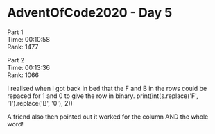# AdventOfCode2020 - Day 5

Part 1  
Time: 00:10:58   
Rank: 1477

Part 2  
Time: 00:13:36   
Rank: 1066

I realised when I got back in bed that the F and B in the rows could be repaced for 1 and 0 to give the row in binary.
print(int(s.replace('F', '1').replace('B', '0'), 2))

A friend also then pointed out it worked for the column AND the whole word!